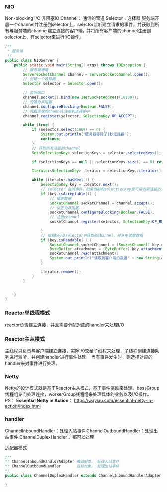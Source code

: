 ### NIO
Non-blocking I/O 非阻塞IO
Channel： 通信的管道
Selector：选择器
服务端开启一个channel并注册到selector上，selector监听建立请求的事件，并获取到所有与服务端的channel建立连接的客户端，并将所有客户端的channel注册到selector上，有selector来进行I/O操作。
```java
/**
 * 服务端
 */
public class NIOServer {
    public static void main(String[] args) throws IOException {
        // 服务端通道
        ServerSocketChannel channel = ServerSocketChannel.open();
        // 创建一个选择器
        Selector selector = Selector.open();

        // 监听端口
        channel.socket().bind(new InetSocketAddress(18130));
        // 设置为非阻塞
        channel.configureBlocking(Boolean.FALSE);
        // 将服务端的channel注册到选择器中
        channel.register(selector, SelectionKey.OP_ACCEPT);

        while (true) {
            if (selector.select(1000) == 0) {
                System.out.println("服务器等待了1秒无连接");
                continue;
            }
            // 获取所有注册的channel
            Set<SelectionKey> selectionKeys = selector.selectedKeys();

            if (selectionKeys == null || selectionKeys.size() == 0) return;

            Iterator<SelectionKey> iterator = selectionKeys.iterator();

            while (iterator.hasNext()) {
                SelectionKey key = iterator.next();
                // selector 监听事件，如果当前的selectionKey是可接收新连接的，注册key对应的channel
                if (key.isAcceptable()) {
                    // 接收数据
                    SocketChannel socketChannel = channel.accept();
                    // 指定为非阻塞
                    socketChannel.configureBlocking(Boolean.FALSE);
                    // 注册channel
                    socketChannel.register(selector, SelectionKey.OP_READ, ByteBuffer.allocate(1024));

                }
                // 根据key从selector中获取到channel，并从中读取数据
                if (key.isReadable()) {
                    SocketChannel socketChannel = (SocketChannel) key.channel();
                    ByteBuffer attachment = (ByteBuffer) key.attachment();
                    socketChannel.read(attachment);
                    System.out.println("读取到客户端的数据" + new String(attachment.array()));
                }

                iterator.remove();
            }
        }


    }
}
```
### Reactor单线程模式
reactor负责建立连接，并且需要分配对应的handler来处理I/O
### Reactor主从模式
主线程只负责与客户端建立连接，实际I/O交给子线程来处理，子线程创建连接队列进行监听，并创建handler进行事件处理。
当有事件发生时，则选择对应的handler来对事件进行处理。
### Netty
Netty的设计模式就是基于Reactor主从模式，基于事件驱动来处理。bossGroup线程组专门处理连接，workerGroup线程组来处理具体的业务以及I/O操作。
PS： **Essential Netty in Action**： https://waylau.com/essential-netty-in-action/index.html
### handler
ChannelInboundHandler：处理入站事件
ChannelOutboundHandler：处理出站事件
ChannelDuplexHandler： 都可以处理

适配器模式
```java
/**
** ChannelInboundHandlerAdapter 被适配类， 处理入站事件
** ChannelOutboundHandler       目标对象， 处理出站事件
*/ 
public class ChannelDuplexHandler extends ChannelInboundHandlerAdapter implements ChannelOutboundHandler {
  
}
```

